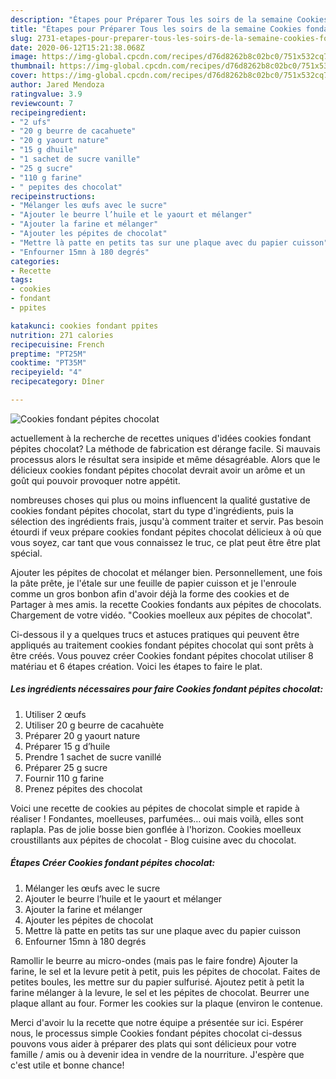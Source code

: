 ```yaml
---
description: "Étapes pour Préparer Tous les soirs de la semaine Cookies fondant pépites chocolat"
title: "Étapes pour Préparer Tous les soirs de la semaine Cookies fondant pépites chocolat"
slug: 2731-etapes-pour-preparer-tous-les-soirs-de-la-semaine-cookies-fondant-pepites-chocolat
date: 2020-06-12T15:21:38.068Z
image: https://img-global.cpcdn.com/recipes/d76d8262b8c02bc0/751x532cq70/cookies-fondant-pepites-chocolat-photo-principale-de-la-recette.jpg
thumbnail: https://img-global.cpcdn.com/recipes/d76d8262b8c02bc0/751x532cq70/cookies-fondant-pepites-chocolat-photo-principale-de-la-recette.jpg
cover: https://img-global.cpcdn.com/recipes/d76d8262b8c02bc0/751x532cq70/cookies-fondant-pepites-chocolat-photo-principale-de-la-recette.jpg
author: Jared Mendoza
ratingvalue: 3.9
reviewcount: 7
recipeingredient:
- "2 ufs"
- "20 g beurre de cacahuete"
- "20 g yaourt nature"
- "15 g dhuile"
- "1 sachet de sucre vanille"
- "25 g sucre"
- "110 g farine"
- " pepites des chocolat"
recipeinstructions:
- "Mélanger les œufs avec le sucre"
- "Ajouter le beurre l’huile et le yaourt et mélanger"
- "Ajouter la farine et mélanger"
- "Ajouter les pépites de chocolat"
- "Mettre là patte en petits tas sur une plaque avec du papier cuisson"
- "Enfourner 15mn à 180 degrés"
categories:
- Recette
tags:
- cookies
- fondant
- ppites

katakunci: cookies fondant ppites 
nutrition: 271 calories
recipecuisine: French
preptime: "PT25M"
cooktime: "PT35M"
recipeyield: "4"
recipecategory: Dîner

---
```



![Cookies fondant pépites chocolat](https://img-global.cpcdn.com/recipes/d76d8262b8c02bc0/751x532cq70/cookies-fondant-pepites-chocolat-photo-principale-de-la-recette.jpg)

actuellement à la recherche de recettes uniques d'idées cookies fondant pépites chocolat? La méthode de fabrication est dérange facile. Si mauvais processus alors le résultat sera insipide et même désagréable. Alors que le délicieux cookies fondant pépites chocolat devrait avoir un arôme et un goût qui pouvoir provoquer notre appétit.

nombreuses choses qui plus ou moins influencent la qualité gustative de cookies fondant pépites chocolat, start du type d'ingrédients, puis la sélection des ingrédients frais, jusqu'à comment traiter et servir. Pas besoin étourdi if veux prépare cookies fondant pépites chocolat délicieux à où que vous soyez, car tant que vous connaissez le truc, ce plat peut être être plat spécial.

Ajouter les pépites de chocolat et mélanger bien. Personnellement, une fois la pâte prête, je l&#39;étale sur une feuille de papier cuisson et je l&#39;enroule comme un gros bonbon afin d&#39;avoir déjà la forme des cookies et de Partager à mes amis. la recette Cookies fondants aux pépites de chocolats. Chargement de votre vidéo. &#34;Cookies moelleux aux pépites de chocolat&#34;.


Ci-dessous il y a quelques trucs et astuces pratiques qui peuvent être appliqués au traitement cookies fondant pépites chocolat qui sont prêts à être créés. Vous pouvez créer Cookies fondant pépites chocolat utiliser 8 matériau et 6 étapes création. Voici les étapes to faire le plat.

<!--inarticleads1-->

##### Les ingrédients nécessaires pour faire Cookies fondant pépites chocolat:

1. Utiliser 2 œufs
1. Utiliser 20 g beurre de cacahuète
1. Préparer 20 g yaourt nature
1. Préparer 15 g d’huile
1. Prendre 1 sachet de sucre vanillé
1. Préparer 25 g sucre
1. Fournir 110 g farine
1. Prenez  pépites des chocolat


Voici une recette de cookies au pépites de chocolat simple et rapide à réaliser ! Fondantes, moelleuses, parfumées… oui mais voilà, elles sont raplapla. Pas de jolie bosse bien gonflée à l&#39;horizon. Cookies moelleux croustillants aux pépites de chocolat - Blog cuisine avec du chocolat. 

<!--inarticleads2-->

##### Étapes Créer Cookies fondant pépites chocolat:

1. Mélanger les œufs avec le sucre
1. Ajouter le beurre l’huile et le yaourt et mélanger
1. Ajouter la farine et mélanger
1. Ajouter les pépites de chocolat
1. Mettre là patte en petits tas sur une plaque avec du papier cuisson
1. Enfourner 15mn à 180 degrés


Ramollir le beurre au micro-ondes (mais pas le faire fondre) Ajouter la farine, le sel et la levure petit à petit, puis les pépites de chocolat. Faites de petites boules, les mettre sur du papier sulfurisé. Ajoutez petit à petit la farine mélanger à la levure, le sel et les pépites de chocolat. Beurrer une plaque allant au four. Former les cookies sur la plaque (environ le contenue. 


Merci d'avoir lu la recette que notre équipe a présentée sur ici. Espérer nous, le processus simple Cookies fondant pépites chocolat ci-dessus pouvons vous aider à préparer des plats qui sont délicieux pour votre famille / amis ou à devenir idea in vendre de la nourriture. J'espère que c'est utile et bonne chance!
